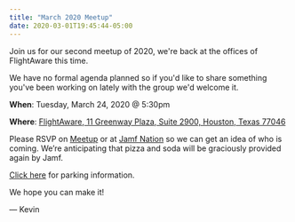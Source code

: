 ```yaml
---
title: "March 2020 Meetup"
date: 2020-03-01T19:45:44-05:00
---
```

Join us for our second meetup of 2020, we're back at the offices of FlightAware this time.

We have no formal agenda planned so if you'd like to share something you've been working on lately with the group we'd welcome it.

**When**: Tuesday, March 24, 2020 @ 5:30pm

**Where**: [FlightAware, 11 Greenway Plaza, Suite 2900, Houston, Texas 77046](https://goo.gl/maps/XQ3wqBddPUP2)

Please RSVP on [Meetup](https://www.meetup.com/Houston-Apple-Admins/events/269121338/) or at [Jamf Nation](https://www.jamf.com/jamf-nation/events/user-groups/335/houston-apple-admins-march-meet-up) so we can get an idea of who is coming. We’re anticipating that pizza and soda will be graciously provided again by Jamf.

[Click here](https://houstonappleadmins.org/images/FlightAware-Parking.pdf) for parking information.

We hope you can make it!

— Kevin

